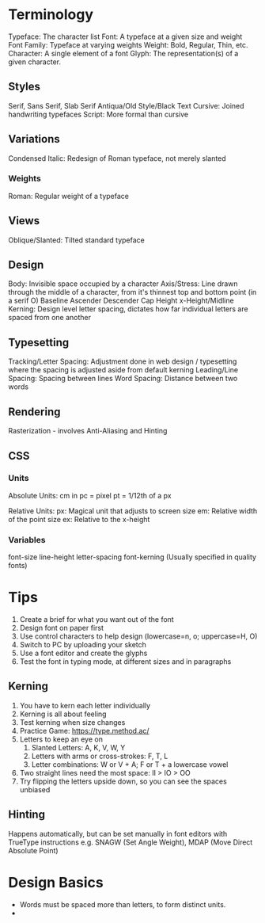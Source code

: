 # Terminology

Typeface: The character list
Font: A typeface at a given size and weight
Font Family: Typeface at varying weights
Weight: Bold, Regular, Thin, etc.
Character: A single element of a font
Glyph: The representation(s) of a given character.

## Styles
Serif, Sans Serif, Slab Serif
Antiqua/Old Style/Black Text
Cursive: Joined handwriting typefaces
Script: More formal than cursive

## Variations
Condensed
Italic: Redesign of Roman typeface, not merely slanted
### Weights
Roman: Regular weight of a typeface

## Views
Oblique/Slanted: Tilted standard typeface

## Design
Body: Invisible space occupied by a character
Axis/Stress: Line drawn through the middle of a character, from it's thinnest top and bottom point (in a serif O)
Baseline
Ascender
Descender
Cap Height
x-Height/Midline
Kerning: Design level letter spacing, dictates how far individual letters are spaced from one another

## Typesetting
Tracking/Letter Spacing: Adjustment done in web design / typesetting where the spacing is adjusted aside from default kerning
Leading/Line Spacing: Spacing between lines
Word Spacing: Distance between two words

## Rendering
Rasterization - involves Anti-Aliasing and Hinting

## CSS
### Units
Absolute Units:
cm
in
pc = pixel
pt = 1/12th of a px

Relative Units:
px: Magical unit that adjusts to screen size
em: Relative width of the point size
ex: Relative to the x-height

### Variables
font-size
line-height
letter-spacing
font-kerning (Usually specified in quality fonts)

# Tips
1. Create a brief for what you want out of the font
2. Design font on paper first
3. Use control characters to help design (lowercase=n, o; uppercase=H, O)
4. Switch to PC by uploading your sketch
5. Use a font editor and create the glyphs
6. Test the font in typing mode, at different sizes and in paragraphs

## Kerning
1. You have to kern each letter individually
2. Kerning is all about feeling
3. Test kerning when size changes
4. Practice Game: https://type.method.ac/
5. Letters to keep an eye on
	1. Slanted Letters: A, K, V, W, Y
	2. Letters with arms or cross-strokes: F, T, L
	3. Letter combinations: W or V + A; F or T + a lowercase vowel
6. Two straight lines need the most space: II > IO > OO
7. Try flipping the letters upside down, so you can see the spaces unbiased

## Hinting
Happens automatically, but can be set manually in font editors with TrueType instructions
e.g. SNAGW (Set Angle Weight), MDAP (Move Direct Absolute Point)

# Design Basics
- Words must be spaced more than letters, to form distinct units.
- 